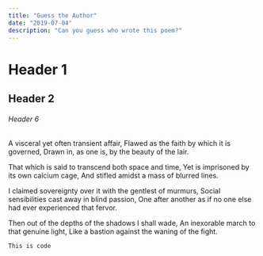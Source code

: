 ```yaml
---
title: "Guess the Author"
date: "2019-07-04"
description: "Can you guess who wrote this poem?"
---
```


# Header 1

## Header 2

###### Header 6

A visceral yet often transient affair,
Flawed as the faith by which it is governed,
Drawn in, as one is, by the beauty of the lair.

That which is said to transcend both space and time,
Yet is imprisoned by its own calcium cage,
And stifled amidst a mass of blurred lines.

I claimed sovereignty over it with the gentlest of murmurs,
Social sensibilities cast away in blind passion,
One after another as if no one else had ever experienced that fervor.

Then out of the depths of the shadows I shall wade,
An inexorable march to that genuine light,
Like a bastion against the waning of the fight.

```This is code```
